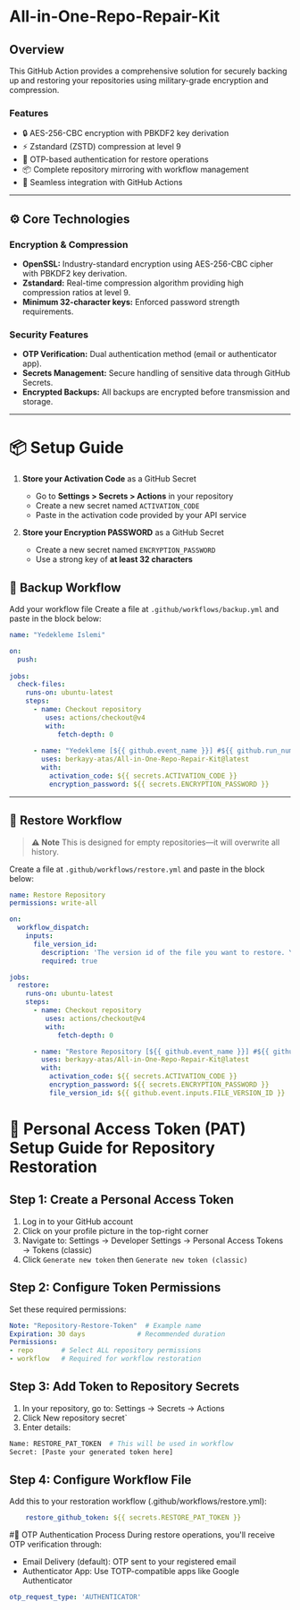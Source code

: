 # All-in-One-Repo-Repair-Kit

## Overview

This GitHub Action provides a comprehensive solution for securely backing up and restoring your repositories using military-grade encryption and compression.

### Features
- 🔒 AES-256-CBC encryption with PBKDF2 key derivation
- ⚡ Zstandard (ZSTD) compression at level 9
- 🔐 OTP-based authentication for restore operations
- 📦 Complete repository mirroring with workflow management
- 🔄 Seamless integration with GitHub Actions

---

## ⚙️ Core Technologies

### Encryption & Compression
- **OpenSSL:** Industry-standard encryption using AES-256-CBC cipher with PBKDF2 key derivation.
- **Zstandard:** Real-time compression algorithm providing high compression ratios at level 9.
- **Minimum 32-character keys:** Enforced password strength requirements.

### Security Features
- **OTP Verification:** Dual authentication method (email or authenticator app).
- **Secrets Management:** Secure handling of sensitive data through GitHub Secrets.
- **Encrypted Backups:** All backups are encrypted before transmission and storage.

---

# 📦 Setup Guide

1. **Store your Activation Code** as a GitHub Secret  
   - Go to **Settings > Secrets > Actions** in your repository  
   - Create a new secret named `ACTIVATION_CODE`  
   - Paste in the activation code provided by your API service

2. **Store your Encryption PASSWORD** as a GitHub Secret  
   - Create a new secret named `ENCRYPTION_PASSWORD`  
   - Use a strong key of **at least 32 characters**


## 🔄 Backup Workflow

Add your workflow file 
   Create a file at `.github/workflows/backup.yml` and paste in the block below:

```yaml
name: "Yedekleme Islemi"

on:
  push:
    
jobs:
  check-files:
    runs-on: ubuntu-latest
    steps:
      - name: Checkout repository
         uses: actions/checkout@v4
         with:
            fetch-depth: 0
    
      - name: "Yedekleme [${{ github.event_name }}] #${{ github.run_number }}: ${{ github.sha }} by ${{ github.actor }}"
        uses: berkayy-atas/All-in-One-Repo-Repair-Kit@latest
        with:
          activation_code: ${{ secrets.ACTIVATION_CODE }}
          encryption_password: ${{ secrets.ENCRYPTION_PASSWORD }}
```
---


## 🔄 Restore Workflow

> **⚠️ Note**
> This is designed for empty repositories—it will overwrite all history.

Create a file at `.github/workflows/restore.yml` and paste in the block below:

```yaml
name: Restore Repository
permissions: write-all

on:
  workflow_dispatch:
    inputs:
      file_version_id:
        description: 'The version id of the file you want to restore. You can enter it in the first or second run while using the workflow. The version id you last entered is always kept and restored when the OTP code arrives.'
        required: true

jobs:
  restore:
    runs-on: ubuntu-latest
    steps:
      - name: Checkout repository
         uses: actions/checkout@v4
         with:
            fetch-depth: 0

      - name: "Restore Repository [${{ github.event_name }}] #${{ github.run_number }}: ${{ github.sha }} by ${{ github.actor }}"
        uses: berkayy-atas/All-in-One-Repo-Repair-Kit@latest
        with:
          activation_code: ${{ secrets.ACTIVATION_CODE }}
          encryption_password: ${{ secrets.ENCRYPTION_PASSWORD }}
          file_version_id: ${{ github.event.inputs.FILE_VERSION_ID }}
```
# 🔑 Personal Access Token (PAT) Setup Guide for Repository Restoration

## Step 1: Create a Personal Access Token
1. Log in to your GitHub account
2. Click on your profile picture in the top-right corner
3. Navigate to: Settings → Developer Settings → Personal Access Tokens → Tokens (classic)
4. Click `Generate new token` then `Generate new token (classic)`

## Step 2: Configure Token Permissions
Set these required permissions:
```yml
Note: "Repository-Restore-Token"  # Example name
Expiration: 30 days             # Recommended duration
Permissions:
- repo       # Select ALL repository permissions
- workflow   # Required for workflow restoration
```

## Step 3: Add Token to Repository Secrets
1. In your repository, go to: Settings → Secrets → Actions
2. Click New repository secret`
3. Enter details:

```bash
Name: RESTORE_PAT_TOKEN  # This will be used in workflow
Secret: [Paste your generated token here]
```
## Step 4: Configure Workflow File

Add this to your restoration workflow (.github/workflows/restore.yml):

```yaml
    restore_github_token: ${{ secrets.RESTORE_PAT_TOKEN }} 
```



#🔐 OTP Authentication Process
During restore operations, you'll receive OTP verification through:

  - Email Delivery (default): OTP sent to your registered email
  - Authenticator App: Use TOTP-compatible apps like Google Authenticator

```yaml
otp_request_type: 'AUTHENTICATOR'
```
